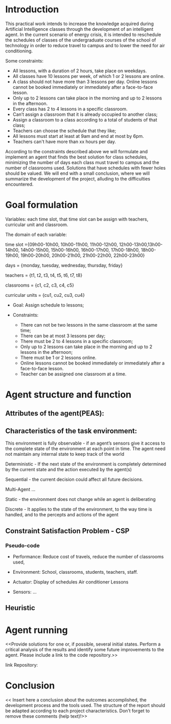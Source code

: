 # Introduction

This practical work intends to increase the knowledge acquired during Artificial Intelligence classes through the development of an intelligent agent.
In the current scenario of energy crisis, it is intended to reschedule the schedules of classes of the undergraduate courses of the school of technology in order to reduce travel to campus and to lower the need for air conditioning.

Some constraints:

- All lessons, with a duration of 2 hours, take place on weekdays.
- All classes have 10 lessons per week, of which 1 or 2 lessons are online.
- A class should not have more than 3 lessons per day. Online lessons cannot be booked immediately or immediately after a face-to-face lesson.
- Only up to 2 lessons can take place in the morning and up to 2 lessons in the afternoon.
- Every class has 2 to 4 lessons in a specific classroom.
- Can’t assign a classroom that it is already occupied to another class;
- Assign a classroom to a class according to a total of students of that class;
- Teachers can choose the schedule that they like;
- All lessons must start at least at 9am and end at most by 6pm.
- Teachers can't have more than xx hours per day.

According to the constraints described above we will formulate and implement an agent that finds the best solution for class schedules, minimizing the number of days each class must travel to campus and the number of classrooms used. Solutions that have schedules with fewer holes should be valued.
We will end with a small conclusion, where we will summarize the development of the project, alluding to the difficulties encountered.

# Goal formulation

Variables: each time slot, that time slot can be assign with teachers, curricular unit and classroom.

The domain of each variable: 

  time slot ={09h00-10h00, 10h00-11h00, 11h00-12h00, 12h00-13h00,13h00-14h00, 14h00-15h00, 15h00-16h00, 16h00-17h00, 17h00-18h00, 18h00-19h00, 19h00-20h00, 20h00-21h00, 21h00-22h00, 22h00-23h00}

  days = {monday, tuesday, wednesday, thursday, friday}

  teachers = {t1, t2, t3, t4, t5, t6, t7, t8}

  classrooms = {c1, c2, c3, c4, c5}

  curricular units = {cu1, cu2, cu3, cu4}

- Goal: Assign schedule to lessons;


- Constraints:

  - There can not be two lessons in the same classroom at the same time;
  - There can be at most 3 lessons per day;
  - There must be 2 to 4 lessons in a specific classroom;
  - Only up to 2 lessons can take place in the morning and up to 2 lessons in the afternoon;
  - There must be 1 or 2 lessons online.
  - Online lessons cannot be booked immediately or immediately after a face-to-face lesson.
  - Teacher can be assigned one classroom at a time.



# Agent structure and function




## Attributes of the agent(PEAS):



## Characteristics of the task environment:

This environment is fully observable - if an agent’s sensors give it access to the complete state of the environment at each
point in time. The agent need not maintain any internal state to keep track of the world

Deterministic - If the next state of the environment is completely determined by the current state and the
action executed by the agent(s)

Sequential - the current decision could affect all future decisions.

Multi-Agent ...

Static - the environment does not change while an agent is deliberating

Discrete - It applies to the state of the environment, to the way time is handled, and to the percepts and actions of
the agent



## Constraint Satisfaction Problem - CSP

### Pseudo-code

- Performance:
  Reduce cost of travels, reduce the number of classrooms used,

- Environment:
  School, classrooms, students, teachers, staff.

- Actuator:
  Display of schedules
  Air conditioner
  Lessons

- Sensors:
  ...

## Heuristic

# Agent running

<<Provide solutions for one or, if possible, several initial states. Perform a critical analysis of the results and identify some future improvements to the agent. Please include a link to the code repository.>>

link Repository: 

# Conclusion

<< Insert here a conclusion about the outcomes accomplished, the development process and the tools used. The structure of the report should be adapted according to each project characteristics. Don’t forget to remove these comments (help text)!>>

